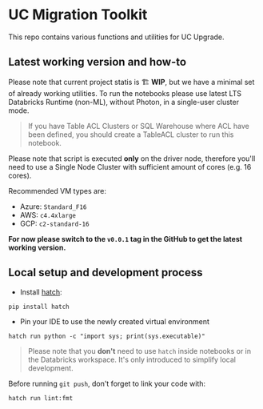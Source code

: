 # UC Migration Toolkit

This repo contains various functions and utilities for UC Upgrade.


## Latest working version and how-to

Please note that current project statis is 🏗️ **WIP**, but we have a minimal set of already working utilities.
To run the notebooks please use latest LTS Databricks Runtime (non-ML), without Photon, in a single-user cluster mode.

> If you have Table ACL Clusters or SQL Warehouse where ACL have been defined, you should create a TableACL cluster to run this notebook.

Please note that script is executed **only** on the driver node, therefore you'll need to use a Single Node Cluster with sufficient amount of cores (e.g. 16 cores).

Recommended VM types are:

- Azure: `Standard_F16`
- AWS: `c4.4xlarge`
- GCP: `c2-standard-16`

**For now please switch to the `v0.0.1` tag in the GitHub to get the latest working version.**


## Local setup and development process

- Install [hatch](https://github.com/pypa/hatch):
```shell
pip install hatch
```

- Pin your IDE to use the newly created virtual environment

```shell
hatch run python -c "import sys; print(sys.executable)"
```

> Please note that you **don't** need to use `hatch` inside notebooks or in the Databricks workspace.
> It's only introduced to simplify local development.

Before running `git push`, don't forget to link your code with:

```shell
hatch run lint:fmt
```
